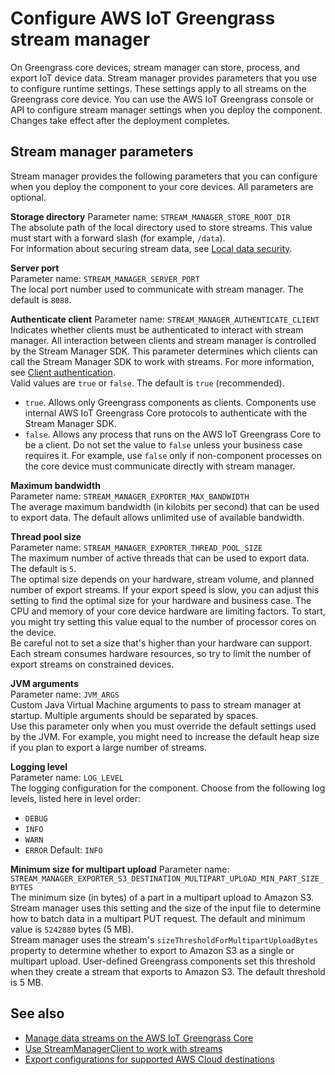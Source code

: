 # Configure AWS IoT Greengrass stream manager<a name="configure-stream-manager"></a>

On Greengrass core devices, stream manager can store, process, and export IoT device data\. Stream manager provides parameters that you use to configure runtime settings\. These settings apply to all streams on the Greengrass core device\. You can use the AWS IoT Greengrass console or API to configure stream manager settings when you deploy the component\. Changes take effect after the deployment completes\.

## Stream manager parameters<a name="stream-manager-parameters"></a>

Stream manager provides the following parameters that you can configure when you deploy the component to your core devices\. All parameters are optional\.

**Storage directory**  <a name="STREAM_MANAGER_STORE_ROOT_DIR"></a>
Parameter name: `STREAM_MANAGER_STORE_ROOT_DIR`  
The absolute path of the local directory used to store streams\. This value must start with a forward slash \(for example, `/data`\)\.  
For information about securing stream data, see [Local data security](manage-data-streams.md#stream-manager-security-stream-data)\.

**Server port**  
Parameter name: `STREAM_MANAGER_SERVER_PORT`  
The local port number used to communicate with stream manager\. The default is `8088`\.

**Authenticate client**  <a name="STREAM_MANAGER_AUTHENTICATE_CLIENT"></a>
Parameter name: `STREAM_MANAGER_AUTHENTICATE_CLIENT`  
Indicates whether clients must be authenticated to interact with stream manager\. All interaction between clients and stream manager is controlled by the Stream Manager SDK\. This parameter determines which clients can call the Stream Manager SDK to work with streams\. For more information, see [Client authentication](manage-data-streams.md#stream-manager-security-client-authentication)\.  
Valid values are `true` or `false`\. The default is `true` \(recommended\)\.  
+ `true`\. Allows only Greengrass components as clients\. Components use internal AWS IoT Greengrass Core protocols to authenticate with the Stream Manager SDK\.
+ `false`\. Allows any process that runs on the AWS IoT Greengrass Core to be a client\. Do not set the value to `false` unless your business case requires it\. For example, use `false` only if non\-component processes on the core device must communicate directly with stream manager\.

**Maximum bandwidth**  
Parameter name: `STREAM_MANAGER_EXPORTER_MAX_BANDWIDTH`  
The average maximum bandwidth \(in kilobits per second\) that can be used to export data\. The default allows unlimited use of available bandwidth\.

**Thread pool size**  
Parameter name: `STREAM_MANAGER_EXPORTER_THREAD_POOL_SIZE`  
The maximum number of active threads that can be used to export data\. The default is `5`\.  
The optimal size depends on your hardware, stream volume, and planned number of export streams\. If your export speed is slow, you can adjust this setting to find the optimal size for your hardware and business case\. The CPU and memory of your core device hardware are limiting factors\. To start, you might try setting this value equal to the number of processor cores on the device\.  
Be careful not to set a size that's higher than your hardware can support\. Each stream consumes hardware resources, so try to limit the number of export streams on constrained devices\.

**JVM arguments**  
Parameter name: `JVM_ARGS`  
Custom Java Virtual Machine arguments to pass to stream manager at startup\. Multiple arguments should be separated by spaces\.  
Use this parameter only when you must override the default settings used by the JVM\. For example, you might need to increase the default heap size if you plan to export a large number of streams\.

**Logging level**  
Parameter name: `LOG_LEVEL`  
The logging configuration for the component\. Choose from the following log levels, listed here in level order:  
+ `DEBUG`
+ `INFO`
+ `WARN`
+ `ERROR`
Default: `INFO`

**Minimum size for multipart upload**  <a name="stream-manager-minimum-part-size"></a>
Parameter name: `STREAM_MANAGER_EXPORTER_S3_DESTINATION_MULTIPART_UPLOAD_MIN_PART_SIZE_BYTES`  
The minimum size \(in bytes\) of a part in a multipart upload to Amazon S3\. Stream manager uses this setting and the size of the input file to determine how to batch data in a multipart PUT request\. The default and minimum value is `5242880` bytes \(5 MB\)\.  
Stream manager uses the stream's `sizeThresholdForMultipartUploadBytes` property to determine whether to export to Amazon S3 as a single or multipart upload\. User\-defined Greengrass components set this threshold when they create a stream that exports to Amazon S3\. The default threshold is 5 MB\.

## See also<a name="configure-stream-manager-see-also"></a>
+ [Manage data streams on the AWS IoT Greengrass Core](manage-data-streams.md)
+ [Use StreamManagerClient to work with streams](work-with-streams.md)
+ [Export configurations for supported AWS Cloud destinations](stream-export-configurations.md)